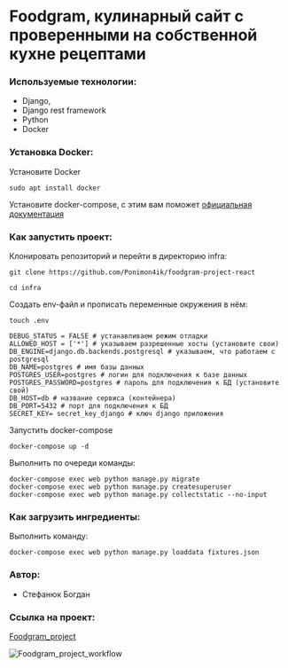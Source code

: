 # Foodgram, кулинарный сайт с проверенными на собственной кухне рецептами

### Используемые технологии:

+ Django,
+ Django rest framework
+ Python
+ Docker

### Установка Docker:

Установите Docker
```
sudo apt install docker
```

Установите docker-compose, с этим вам поможет [официальная документация](https://docs.docker.com/compose/install/)

### Как запустить проект:

Клонировать репозиторий и перейти в директорию infra:
```
git clone https://github.com/Ponimon4ik/foodgram-project-react
```
```
cd infra
```

Cоздать env-файл и прописать переменные окружения в нём:
```
touch .env
```
```
DEBUG_STATUS = FALSE # устанавливаем режим отладки
ALLOWED_HOST = ['*'] # указываем разрешенные хосты (установите свои)
DB_ENGINE=django.db.backends.postgresql # указываем, что работаем с postgresql
DB_NAME=postgres # имя базы данных
POSTGRES_USER=postgres # логин для подключения к базе данных
POSTGRES_PASSWORD=postgres # пароль для подключения к БД (установите свой)
DB_HOST=db # название сервиса (контейнера)
DB_PORT=5432 # порт для подключения к БД
SECRET_KEY= secret_key_django # ключ django приложения
```

Запустить docker-compose
```
docker-compose up -d
```

Выполнить по очереди команды:
```
docker-compose exec web python manage.py migrate
docker-compose exec web python manage.py createsuperuser
docker-compose exec web python manage.py collectstatic --no-input
```

### Как загрузить ингредиенты:

Выполнить команду:
```
docker-compose exec web python manage.py loaddata fixtures.json
```

### Автор:

+ Стефанюк Богдан

### Ссылка на проект:
[Foodgram_project](http://51.250.4.172:80/)

![Foodgram_project_workflow](https://github.com/Ponimon4ik/foodgram-project-react/workflows/Foodgram_project/badge.svg)
